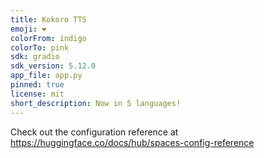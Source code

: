 ```yaml
---
title: Kokoro TTS
emoji: ❤️
colorFrom: indigo
colorTo: pink
sdk: gradio
sdk_version: 5.12.0
app_file: app.py
pinned: true
license: mit
short_description: Now in 5 languages!
---
```


Check out the configuration reference at https://huggingface.co/docs/hub/spaces-config-reference